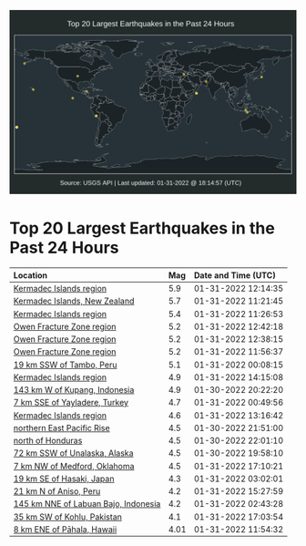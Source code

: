 ![Map](./map.png)

# Top 20 Largest Earthquakes in the Past 24 Hours

| Location | Mag | Date and Time (UTC) |
|:---|:---|:---|
| [Kermadec Islands region](https://earthquake.usgs.gov/earthquakes/eventpage/us7000gglh) | 5.9 | 01-31-2022 12:14:35 |
| [Kermadec Islands, New Zealand](https://earthquake.usgs.gov/earthquakes/eventpage/us7000ggkz) | 5.7 | 01-31-2022 11:21:45 |
| [Kermadec Islands region](https://earthquake.usgs.gov/earthquakes/eventpage/us7000ggl1) | 5.4 | 01-31-2022 11:26:53 |
| [Owen Fracture Zone region](https://earthquake.usgs.gov/earthquakes/eventpage/us7000gglq) | 5.2 | 01-31-2022 12:42:18 |
| [Owen Fracture Zone region](https://earthquake.usgs.gov/earthquakes/eventpage/us7000gglp) | 5.2 | 01-31-2022 12:38:15 |
| [Owen Fracture Zone region](https://earthquake.usgs.gov/earthquakes/eventpage/us7000ggl9) | 5.2 | 01-31-2022 11:56:37 |
| [19 km SSW of Tambo, Peru](https://earthquake.usgs.gov/earthquakes/eventpage/us7000ggha) | 5.1 | 01-31-2022 00:08:15 |
| [Kermadec Islands region](https://earthquake.usgs.gov/earthquakes/eventpage/us7000ggmh) | 4.9 | 01-31-2022 14:15:08 |
| [143 km W of Kupang, Indonesia](https://earthquake.usgs.gov/earthquakes/eventpage/us7000ggg6) | 4.9 | 01-30-2022 20:22:20 |
| [7 km SSE of Yayladere, Turkey](https://earthquake.usgs.gov/earthquakes/eventpage/us7000gghf) | 4.7 | 01-31-2022 00:49:56 |
| [Kermadec Islands region](https://earthquake.usgs.gov/earthquakes/eventpage/us7000ggm1) | 4.6 | 01-31-2022 13:16:42 |
| [northern East Pacific Rise](https://earthquake.usgs.gov/earthquakes/eventpage/us7000gggs) | 4.5 | 01-30-2022 21:51:00 |
| [north of Honduras](https://earthquake.usgs.gov/earthquakes/eventpage/us7000gggu) | 4.5 | 01-30-2022 22:01:10 |
| [72 km SSW of Unalaska, Alaska](https://earthquake.usgs.gov/earthquakes/eventpage/us7000ggfz) | 4.5 | 01-30-2022 19:58:10 |
| [7 km NW of Medford, Oklahoma](https://earthquake.usgs.gov/earthquakes/eventpage/ok2022cedc) | 4.5 | 01-31-2022 17:10:21 |
| [19 km SE of Hasaki, Japan](https://earthquake.usgs.gov/earthquakes/eventpage/us7000ggiq) | 4.3 | 01-31-2022 03:02:01 |
| [21 km N of Aniso, Peru](https://earthquake.usgs.gov/earthquakes/eventpage/us7000ggp3) | 4.2 | 01-31-2022 15:27:59 |
| [145 km NNE of Labuan Bajo, Indonesia](https://earthquake.usgs.gov/earthquakes/eventpage/us7000ggib) | 4.2 | 01-31-2022 02:43:28 |
| [35 km SW of Kohlu, Pakistan](https://earthquake.usgs.gov/earthquakes/eventpage/us7000ggpl) | 4.1 | 01-31-2022 17:03:54 |
| [8 km ENE of Pāhala, Hawaii](https://earthquake.usgs.gov/earthquakes/eventpage/hv72897042) | 4.01 | 01-31-2022 11:54:32 |

